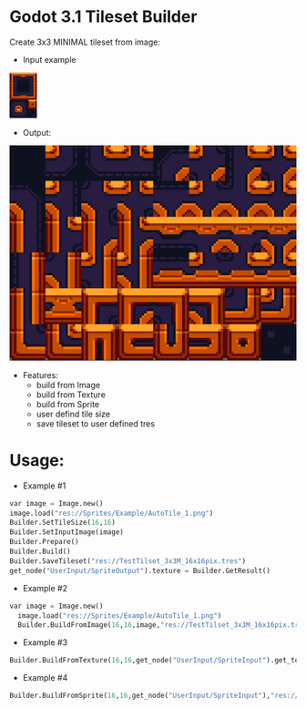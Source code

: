 # Godot 3.1 Tileset Builder
Create 3x3 MINIMAL tileset from image:

- Input example

![Alt text](Screenshots/AutoTile_1.png?raw=true "PREVIEW")

- Output:

![Alt text](Screenshots/Godot_v3.1-stable_win64_2019-03-18_21-39-47.png?raw=true "PREVIEW")

- Features:
  - build from Image
  - build from Texture
  - build from Sprite
  - user defind tile size
  - save tileset to user defined tres


# Usage:

- Example #1
``` python
var image = Image.new()
image.load("res://Sprites/Example/AutoTile_1.png")
Builder.SetTileSize(16,16)
Builder.SetInputImage(image)
Builder.Prepare()
Builder.Build()
Builder.SaveTileset("res://TestTilset_3x3M_16x16pix.tres")
get_node("UserInput/SpriteOutput").texture = Builder.GetResult()
```

- Example #2
``` python
var image = Image.new()
  image.load("res://Sprites/Example/AutoTile_1.png")
  Builder.BuildFromImage(16,16,image,"res://TestTilset_3x3M_16x16pix.tres")
```
- Example #3
``` python
Builder.BuildFromTexture(16,16,get_node("UserInput/SpriteInput").get_texture(),"res://TestTilset_3x3M_16x16pix.tres")
```
- Example #4
``` python
Builder.BuildFromSprite(16,16,get_node("UserInput/SpriteInput"),"res://TestTilset_3x3M_16x16pix.tres")
```
